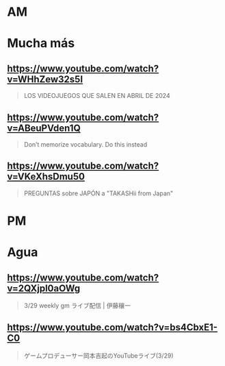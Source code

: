 # AM
# Mucha más

## https://www.youtube.com/watch?v=WHhZew32s5I 

> LOS VIDEOJUEGOS QUE SALEN EN ABRIL DE 2024 

## https://www.youtube.com/watch?v=ABeuPVden1Q 

> Don’t memorize vocabulary. Do this instead 

## https://www.youtube.com/watch?v=VKeXhsDmu50

> PREGUNTAS sobre JAPÓN a "TAKASHii from Japan" 

# PM
# Agua

## https://www.youtube.com/watch?v=2QXjpl0aOWg

> 3/29 weekly gm ライブ配信 | 伊藤穰一 

## https://www.youtube.com/watch?v=bs4CbxE1-C0

> ゲームプロデューサー岡本吉起のYouTubeライブ(3/29) 
